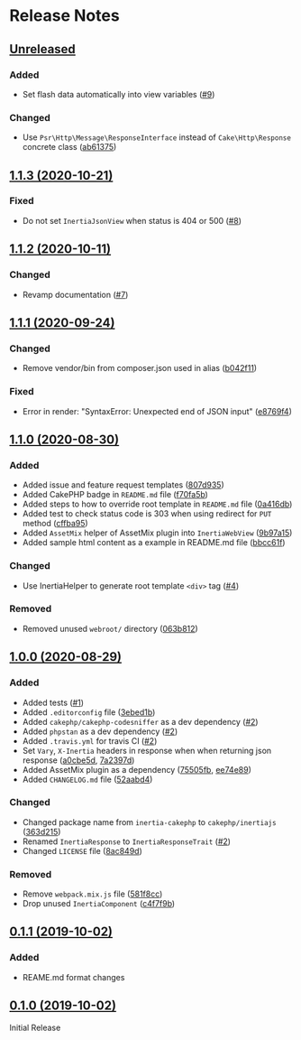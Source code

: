 # Release Notes

## [Unreleased](https://github.com/ishanvyas22/cakephp-inertiajs/compare/1.1.3...master)

### Added
- Set flash data automatically into view variables ([#9](https://github.com/ishanvyas22/cakephp-inertiajs/pull/9))

### Changed
- Use `Psr\Http\Message\ResponseInterface` instead of `Cake\Http\Response` concrete class ([ab61375](https://github.com/ishanvyas22/cakephp-inertiajs/commit/ab61375e19cdc7612b434de8b3cf78be6788ec26))

## [1.1.3 (2020-10-21)](https://github.com/ishanvyas22/cakephp-inertiajs/compare/1.1.2...1.1.3)

### Fixed
- Do not set `InertiaJsonView` when status is 404 or 500 ([#8](https://github.com/ishanvyas22/cakephp-inertiajs/pull/8))

## [1.1.2 (2020-10-11)](https://github.com/ishanvyas22/cakephp-inertiajs/compare/1.1.1...1.1.2)

### Changed
- Revamp documentation ([#7](https://github.com/ishanvyas22/cakephp-inertiajs/pull/7))

## [1.1.1 (2020-09-24)](https://github.com/ishanvyas22/cakephp-inertiajs/compare/1.1.0...1.1.1)

### Changed
- Remove vendor/bin from composer.json used in alias ([b042f11](https://github.com/ishanvyas22/cakephp-inertiajs/commit/b042f11d5e462d95b459f1abd20bbfe71c8e19a5))

### Fixed
- Error in render: "SyntaxError: Unexpected end of JSON input" ([e8769f4](https://github.com/ishanvyas22/cakephp-inertiajs/commit/e8769f4ca0da17dffa5248cbbf425fa4e8e3da4c))

## [1.1.0 (2020-08-30)](https://github.com/ishanvyas22/cakephp-inertiajs/compare/1.0.0...1.1.0)

### Added
- Added issue and feature request templates ([807d935](https://github.com/ishanvyas22/cakephp-inertiajs/commit/807d935df1465eb642b958287c5488a12140d39d))
- Added CakePHP badge in `README.md` file ([f70fa5b](https://github.com/ishanvyas22/cakephp-inertiajs/commit/f70fa5b1cbf7fe3ae20b9154d9c9361d19e21534))
- Added steps to how to override root template in `README.md` file ([0a416db](https://github.com/ishanvyas22/cakephp-inertiajs/commit/0a416db2024f0b51b7c9848e7cbb9beeee4c5eba))
- Added test to check status code is 303 when using redirect for `PUT` method ([cffba95](https://github.com/ishanvyas22/cakephp-inertiajs/commit/cffba95c365b770fa9da0c2cbc93fdf31afa1678))
- Added `AssetMix` helper of AssetMix plugin into `InertiaWebView` ([9b97a15](https://github.com/ishanvyas22/cakephp-inertiajs/commit/9b97a15ec9216f42078b2f5da5fc25bf87272d79))
- Added sample html content as a example in README.md file ([bbcc61f](https://github.com/ishanvyas22/cakephp-inertiajs/commit/bbcc61fb53505f2a7565ab4e83888f7e604c30da))

### Changed
- Use InertiaHelper to generate root template `<div>` tag ([#4](https://github.com/ishanvyas22/cakephp-inertiajs/pull/4))

### Removed
- Removed unused `webroot/` directory ([063b812](https://github.com/ishanvyas22/cakephp-inertiajs/commit/063b8129b79be87c01bb6bf672c54b6cdd0e0de7))

## [1.0.0 (2020-08-29)](https://github.com/ishanvyas22/cakephp-inertiajs/compare/0.1.1...1.0.0)

### Added
- Added tests ([#1](https://github.com/ishanvyas22/cakephp-inertiajs/pull/1))
- Added `.editorconfig` file ([3ebed1b](https://github.com/ishanvyas22/cakephp-inertiajs/pull/2/commits/3ebed1baa8e2e28499bc9a2a88467fcdd6c62dad))
- Added `cakephp/cakephp-codesniffer` as a dev dependency ([#2](https://github.com/ishanvyas22/cakephp-inertiajs/pull/2))
- Added `phpstan` as a dev dependency ([#2](https://github.com/ishanvyas22/cakephp-inertiajs/pull/2))
- Added `.travis.yml` for travis CI ([#2](https://github.com/ishanvyas22/cakephp-inertiajs/pull/2))
- Set `Vary`, `X-Inertia` headers in response when when returning json response ([a0cbe5d](https://github.com/ishanvyas22/cakephp-inertiajs/pull/3/commits/a0cbe5d588b97a09e81e1b25180057ec186d73d5), [7a2397d](https://github.com/ishanvyas22/cakephp-inertiajs/commit/7a2397d6229143f7b96224d789fb9f23e0f2fda2))
- Added AssetMix plugin as a dependency ([75505fb](https://github.com/ishanvyas22/cakephp-inertiajs/pull/3/commits/75505fb79f424c316039a1b0ee90560828a7a398), [ee74e89](https://github.com/ishanvyas22/cakephp-inertiajs/pull/3/commits/ee74e892e843129bbd0185c6bebf7eaeda447b66))
- Added `CHANGELOG.md` file ([52aabd4](https://github.com/ishanvyas22/cakephp-inertiajs/pull/3/commits/52aabd4444e7a07906bd7db8fa4e1bb9152c1fff))

### Changed
- Changed package name from `inertia-cakephp` to `cakephp/inertiajs` ([363d215](https://github.com/ishanvyas22/cakephp-inertiajs/commit/363d215ccd875b7f660edb4c838ab7fc3d08070b))
- Renamed `InertiaResponse` to `InertiaResponseTrait` ([#2](https://github.com/ishanvyas22/cakephp-inertiajs/pull/2))
- Changed `LICENSE` file ([8ac849d](https://github.com/ishanvyas22/cakephp-inertiajs/pull/2/commits/8ac849d7c353597816ff907c3705ad538fd70611))

### Removed
- Remove `webpack.mix.js` file ([581f8cc](https://github.com/ishanvyas22/cakephp-inertiajs/pull/3/commits/581f8ccb056bd6b8e6d62ef948311960e38b9c1b))
- Drop unused `InertiaComponent` ([c4f7f9b](https://github.com/ishanvyas22/cakephp-inertiajs/pull/3/commits/c4f7f9be770390d45d39e3f6c27aded68fd8b20e))

## [0.1.1 (2019-10-02)](https://github.com/ishanvyas22/cakephp-inertiajs/compare/0.1.0...0.1.1)

### Added
- REAME.md format changes

## [0.1.0 (2019-10-02)](https://github.com/ishanvyas22/cakephp-inertiajs/releases/tag/0.1.0)

Initial Release
